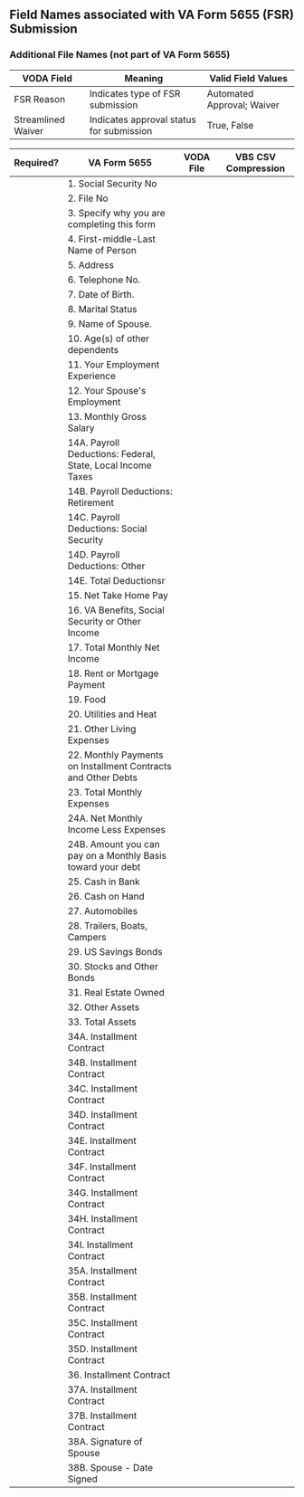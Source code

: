 
## Field Names associated with VA Form 5655 (FSR) Submission 



### Additional File Names (not part of VA Form 5655)

|VODA Field |Meaning |Valid Field Values  | 
|--|--|--|
| FSR Reason| Indicates type of FSR submission |Automated Approval; Waiver |  
| Streamlined Waiver| Indicates approval status for submission |True, False |  



|Required? |VA Form 5655  |VODA File  |VBS CSV Compression |
|--|--|--|--|
|| 1. Social Security No |  |  |
|| 2. File No |  |  |
|| 3. Specify why you are completing this form|  |  |
|| 4. First-middle-Last Name of Person|  |  |
|| 5. Address |  |  |
|| 6. Telephone No. |  |  |
|| 7. Date of Birth. |  |  |
|| 8. Marital Status |  |  |
|| 9. Name of Spouse. |  |  |
|| 10. Age(s) of other dependents |  |  |
|| 11. Your Employment Experience|  |  |
|| 12. Your Spouse's Employment |  |  |
|| 13. Monthly Gross Salary |  |  |
|| 14A. Payroll Deductions: Federal, State, Local Income Taxes |  |  |
|| 14B. Payroll Deductions: Retirement |  |  |
|| 14C. Payroll Deductions: Social Security |  |  |
|| 14D. Payroll Deductions: Other |  |  |
|| 14E. Total Deductionsr |  |  |
|| 15. Net Take Home Pay |  |  |
|| 16. VA Benefits, Social Security or Other Income|  |  |
|| 17. Total Monthly Net Income|  |  |
|| 18. Rent or Mortgage Payment|  |  |
|| 19. Food|  |  |
|| 20. Utilities and Heat |  |  |
|| 21. Other Living Expenses |  |  |
|| 22. Monthly Payments on Installment Contracts and Other Debts|  |  |
|| 23. Total Monthly Expenses|  |  |
|| 24A. Net Monthly Income Less Expenses|  |  |
|| 24B. Amount you can pay on a Monthly Basis toward your debt |  |  |
|| 25. Cash in Bank|  |  |
|| 26. Cash on Hand|  |  |
|| 27. Automobiles|  |  |
|| 28. Trailers, Boats, Campers|  |  |
|| 29. US Savings Bonds|  |  |
|| 30. Stocks and Other Bonds|  |  |
|| 31. Real Estate Owned|  |  |
|| 32. Other Assets|  |  |
|| 33. Total Assets|  |  |
|| 34A. Installment Contract|  |  |
|| 34B. Installment Contract|  |  |
|| 34C. Installment Contract|  |  |
|| 34D. Installment Contract|  |  |
|| 34E. Installment Contract|  |  |
|| 34F. Installment Contract|  |  |
|| 34G. Installment Contract|  |  |
|| 34H. Installment Contract|  |  |
|| 34I. Installment Contract|  |  |
|| 35A. Installment Contract|  |  |
|| 35B. Installment Contract|  |  |
|| 35C. Installment Contract|  |  |
|| 35D. Installment Contract|  |  |
|| 36. Installment Contract|  |  |
|| 37A. Installment Contract|  |  |
|| 37B. Installment Contract|  |  |
|| 38A. Signature of Spouse|  |  |
|| 38B. Spouse - Date Signed|  |  |
